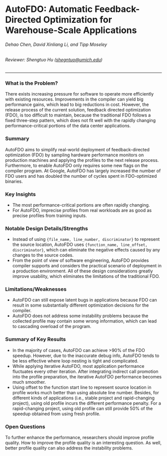 AutoFDO: Automatic Feedback-Directed Optimization for Warehouse-Scale Applications
===

###### Dehao Chen, David Xinliang Li, and Tipp Moseley

###### Reviewer: Shengtuo Hu (shegntuo@umich.edu)

---

### What is the Problem?

There exists increasing pressure for software to operate more efficiently with existing resources. Improvements in the compiler can yield big performance gains, which lead to big reductions in cost. However, the release process of the current solution, feedback directed optimization (FDO), is too difficult to maintain, because the traditional FDO follows a fixed three-step pattern, which does not fit well with the rapidly changing performance-critical portions of the data center applications.

### Summary

AutoFDO aims to simplify real-world deployment of feedback-directed optimization (FDO) by sampling hardware performance monitors on production machines and applying the profiles to the next release process. Furthermore, to enable AutoFDO only requires some new flags on the compiler program. At Google, AutoFDO has largely increased the number of FDO users and has doubled the number of cycles spent in FDO-optimized binaries.

### Key Insights

- The most performance-critical portions are often rapidly changing.
- For AutoFDO, imprecise profiles from real workloads are as good as precise profiles from training inputs.

### Notable Design Details/Strengths

- Instead of using `{file_name, line_number, discriminator}` to represent the source location, AutoFDO uses `{function_name, line_offset, discriminator}`, which can eliminate the negative effects caused by any changes to the source codes.
- From the point of view of software engineering, AutoFDO provides compiler supports and considers the practical scenario of deployment in a production environment. All of these design considerations greatly improve usability, which eliminates the limitations of the traditional FDO.

### Limitations/Weaknesses

- AutoFDO can still expose latent bugs in applications because FDO can result in some substantially different optimization decisions for the compiler.
- AutoFDO does not address some instability problems because the collected profile may contain some wrong information, which can lead to cascading overload of the program.

### Summary of Key Results

- In the majority of cases, AutoFDO can achieve >90% of the FDO speedup. However, due to the inaccurate debug info, AutoFDO tends to be less effective where loop nesting is tight and complicated.
- While applying iterative AutoFDO, most application performance fluctuates every other iteration. After integrating indirect call promotion into the profile preparation, the iterative AutoFDO performance becomes much smoother.
- Using offset to the function start line to represent source location in profile works much better than using absolute line number. Besides, for different kinds of applications (i.e., stable project and rapid-changing project), using old profile incurs the different performance penalty. For a rapid-changing project, using old profile can still provide 50% of the speedup obtained from using fresh profile.

### Open Questions

To further enhance the performance, researchers should improve profile quality. How to improve the profile quality is an interesting question. As well, better profile quality can also address the instability problems.
